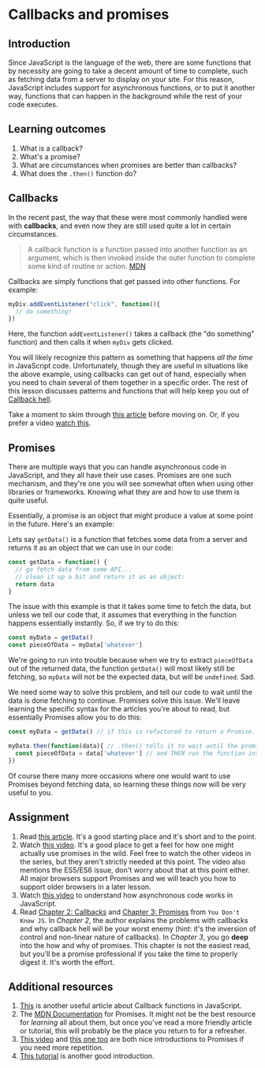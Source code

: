 # Callbacks and promises

## Introduction

Since JavaScript is the language of the web, there are some functions that by necessity are going to take a decent amount of time to complete, such as fetching data from a server to display on your site. For this reason, JavaScript includes support for asynchronous functions, or to put it another way, functions that can happen in the background while the rest of your code executes.

## Learning outcomes

1. What is a callback?
2. What's a promise?
3. What are circumstances when promises are better than callbacks?
4. What does the `.then()` function do?

## Callbacks

In the recent past, the way that these were most commonly handled were with **callbacks**, and even now they are still used quite a lot in certain circumstances.

> A callback function is a function passed into another function as an argument, which is then invoked inside the outer function to complete some kind of routine or action. [MDN](https://developer.mozilla.org/en-US/docs/Glossary/Callback_function)

Callbacks are simply functions that get passed into other functions. For example:

```javascript
myDiv.addEventListener("click", function(){
  // do something!
})
```

Here, the function `addEventListener()` takes a callback \(the "do something" function\) and then calls it when `myDiv` gets clicked.

You will likely recognize this pattern as something that happens _all the time_ in JavaScript code. Unfortunately, though they are useful in situations like the above example, using callbacks can get out of hand, especially when you need to chain several of them together in a specific order. The rest of this lesson discusses patterns and functions that will help keep you out of [Callback hell](http://callbackhell.com/).

Take a moment to skim through [this article](https://github.com/maxogden/art-of-node#callbacks) before moving on. Or, if you prefer a video [watch this](https://www.youtube.com/watch?v=QRq2zMHlBz4).

## Promises

There are multiple ways that you can handle asynchronous code in JavaScript, and they all have their use cases. Promises are one such mechanism, and they're one you will see somewhat often when using other libraries or frameworks. Knowing what they are and how to use them is quite useful.

Essentially, a promise is an object that might produce a value at some point in the future. Here's an example:

Lets say `getData()` is a function that fetches some data from a server and returns it as an object that we can use in our code:

```javascript
const getData = function() {
  // go fetch data from some API...
  // clean it up a bit and return it as an object:
  return data
}
```

The issue with this example is that it takes some time to fetch the data, but unless we tell our code that, it assumes that everything in the function happens essentially instantly. So, if we try to do this:

```javascript
const myData = getData()
const pieceOfData = myData['whatever']
```

We're going to run into trouble because when we try to extract `pieceOfData` out of the returned data, the function `getData()` will most likely still be fetching, so `myData` will not be the expected data, but will be `undefined`. Sad.

We need some way to solve this problem, and tell our code to wait until the data is done fetching to continue. Promises solve this issue. We'll leave learning the specific syntax for the articles you're about to read, but essentially Promises allow you to do this:

```javascript
const myData = getData() // if this is refactored to return a Promise...

myData.then(function(data){ // .then() tells it to wait until the promise is resolved
  const pieceOfData = data['whatever'] // and THEN run the function inside
})
```

Of course there many more occasions where one would want to use Promises beyond fetching data, so learning these things now will be very useful to you.

## Assignment

1. Read [this article](https://davidwalsh.name/promises). It's a good starting place and it's short and to the point.
2. Watch [this video](https://www.youtube.com/watch?v=2d7s3spWAzo).  It's a good place to get a feel for how one might actually use promises in the wild. Feel free to watch the other videos in the series, but they aren't strictly needed at this point.  The video also mentions the ES5/ES6 issue, don't worry about that at this point either.  All major browsers support Promises and we will teach you how to support older browsers in a later lesson.
3. Watch [this video](https://www.youtube.com/watch?v=8aGhZQkoFbQ) to understand how asynchronous code works in JavaScript.
4. Read [Chapter 2: Callbacks](https://github.com/getify/You-Dont-Know-JS/blob/1st-ed/async%20%26%20performance/ch2.md) and [Chapter 3: Promises](https://github.com/getify/You-Dont-Know-JS/blob/1st-ed/async%20%26%20performance/ch3.md) from `You Don't Know JS`. In _Chapter 2_, the author explains the problems with callbacks and why callback hell will be your worst enemy \(hint: it's the inversion of control and non-linear nature of callbacks\). In _Chapter 3_, you go **deep** into the how and why of promises. This chapter is not the easiest read, but you'll be a promise professional if you take the time to properly digest it.  It's worth the effort.

## Additional resources

1. [This](https://www.sitepoint.com/demystifying-javascript-closures-callbacks-iifes/) is another useful article about Callback functions in JavaScript.
2. The [MDN Documentation](https://developer.mozilla.org/en-US/docs/Web/JavaScript/Reference/Global_Objects/Promise) for Promises.  It might not be the best resource for _learning_ all about them, but once you've read a more friendly article or tutorial, this will probably be the place you return to for a refresher.
3. [This video](https://www.youtube.com/watch?v=vQ3MoXnKfuQ) and [this one too](https://www.youtube.com/watch?v=yswb4SkDoj0) are both nice introductions to Promises if you need more repetition.
4. [This tutorial](https://scotch.io/tutorials/javascript-promises-for-dummies) is another good introduction.

